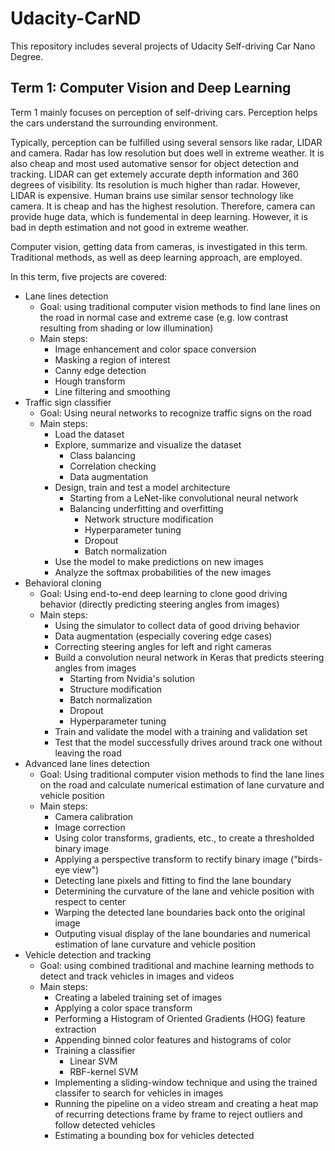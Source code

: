 # Udacity-CarND

This repository includes several projects of Udacity Self-driving Car Nano Degree.  

## Term 1: Computer Vision and Deep Learning

Term 1 mainly focuses on perception of self-driving cars. Perception helps the cars understand the surrounding environment. 

Typically, perception can be fulfilled using several sensors like radar, LIDAR and camera. Radar has low resolution but does well in extreme weather. It is also cheap and most used automative sensor for object detection and  tracking. LIDAR can get extemely accurate depth information and 360 degrees of visibility. Its resolution is much higher than radar. However, LIDAR is expensive.  Human brains use similar sensor technology like camera. It is cheap and has the highest resolution. Therefore, camera can provide huge data, which is fundemental in deep learning. However, it is bad in depth estimation and not good in extreme weather. 

Computer vision, getting data from cameras, is investigated in this term. Traditional methods, as well as deep learning approach, are employed. 

In this term, five projects are covered:

- Lane lines detection
  - Goal: using traditional computer vision methods to find lane lines on the road in normal case and extreme case (e.g. low contrast resulting from shading or low illumination)
  - Main steps:
    - Image enhancement and color space conversion
    - Masking a region of interest
    - Canny edge detection
    - Hough transform
    - Line filtering and smoothing
- Traffic sign classifier
  - Goal: Using neural networks to recognize traffic signs on the road
  - Main steps:
    - Load the dataset
    - Explore, summarize and visualize the dataset
      - Class balancing
      - Correlation checking
      - Data augmentation
    - Design, train and test a model architecture
      - Starting from a LeNet-like convolutional neural network
      - Balancing underfitting and overfitting
        - Network structure modification
        - Hyperparameter tuning
        - Dropout
        - Batch normalization
    - Use the model to make predictions on new images
    - Analyze the softmax probabilities of the new images
- Behavioral cloning
  - Goal: Using end-to-end deep learning to clone good driving behavior (directly predicting steering angles from images)
  - Main steps:
    - Using the simulator to collect data of good driving behavior
    - Data augmentation (especially covering edge cases)
    - Correcting steering angles for left and right cameras
    - Build a convolution neural network in Keras that predicts steering angles from images
      - Starting from Nvidia's solution
      - Structure modification
      - Batch normalization
      - Dropout
      - Hyperparameter tuning
    - Train and validate the model with a training and validation set
    - Test that the model successfully drives around track one without leaving the road
- Advanced lane lines detection
  - Goal: Using traditional computer vision methods to find the lane lines on the road and calculate numerical estimation of lane curvature and vehicle position
  - Main steps:
    - Camera calibration
    - Image correction
    - Using color transforms, gradients, etc., to create a thresholded binary image
    - Applying a perspective transform to rectify binary image ("birds-eye view")
    - Detecting lane pixels and fitting to find the lane boundary
    - Determining the curvature of the lane and vehicle position with respect to center
    - Warping the detected  lane boundaries back onto the original image
    - Outputing visual display of the lane boundaries and numerical estimation of lane curvature and vehicle position
- Vehicle detection and tracking
  - Goal: using combined traditional and machine learning methods to detect and track vehicles in images and videos
  - Main steps:
    - Creating a labeled training set of images
    - Applying a color space transform
    - Performing a Histogram of Oriented Gradients (HOG) feature extraction
    - Appending binned color features and histograms of color
    - Training a classifier 
      - Linear SVM
      - RBF-kernel SVM
    - Implementing a sliding-window technique and using the trained classifer to search for vehicles in images
    - Running the pipeline on a video stream and creating a heat map of recurring detections frame by frame to reject outliers and follow detected vehicles
    - Estimating a bounding box for vehicles detected